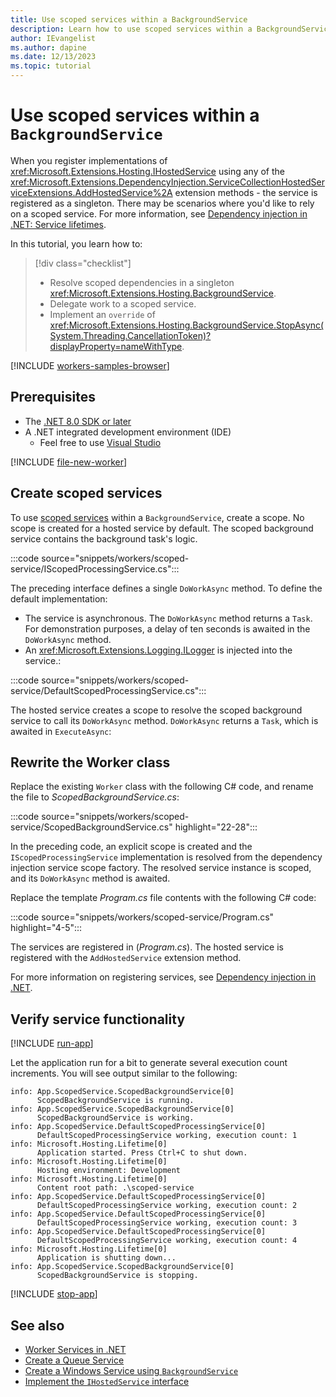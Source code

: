 ```yaml
---
title: Use scoped services within a BackgroundService
description: Learn how to use scoped services within a BackgroundService in .NET.
author: IEvangelist
ms.author: dapine
ms.date: 12/13/2023
ms.topic: tutorial
---
```


# Use scoped services within a `BackgroundService`

When you register implementations of <xref:Microsoft.Extensions.Hosting.IHostedService> using any of the <xref:Microsoft.Extensions.DependencyInjection.ServiceCollectionHostedServiceExtensions.AddHostedService%2A> extension methods - the service is registered as a singleton. There may be scenarios where you'd like to rely on a scoped service. For more information, see [Dependency injection in .NET: Service lifetimes](dependency-injection.md#service-lifetimes).

In this tutorial, you learn how to:

> [!div class="checklist"]
>
> - Resolve scoped dependencies in a singleton <xref:Microsoft.Extensions.Hosting.BackgroundService>.
> - Delegate work to a scoped service.
> - Implement an `override` of <xref:Microsoft.Extensions.Hosting.BackgroundService.StopAsync(System.Threading.CancellationToken)?displayProperty=nameWithType>.

[!INCLUDE [workers-samples-browser](includes/workers-samples-browser.md)]

## Prerequisites

- The [.NET 8.0 SDK or later](https://dotnet.microsoft.com/download/dotnet/8.0)
- A .NET integrated development environment (IDE)
  - Feel free to use [Visual Studio](https://visualstudio.microsoft.com)

<!-- ## Create a new project -->
[!INCLUDE [file-new-worker](includes/file-new-worker.md)]

## Create scoped services

To use [scoped services](dependency-injection.md#scoped) within a `BackgroundService`, create a scope. No scope is created for a hosted service by default. The scoped background service contains the background task's logic.

:::code source="snippets/workers/scoped-service/IScopedProcessingService.cs":::

The preceding interface defines a single `DoWorkAsync` method. To define the default implementation:

- The service is asynchronous. The `DoWorkAsync` method returns a `Task`. For demonstration purposes, a delay of ten seconds is awaited in the `DoWorkAsync` method.
- An <xref:Microsoft.Extensions.Logging.ILogger> is injected into the service.:

:::code source="snippets/workers/scoped-service/DefaultScopedProcessingService.cs":::

The hosted service creates a scope to resolve the scoped background service to call its `DoWorkAsync` method. `DoWorkAsync` returns a `Task`, which is awaited in `ExecuteAsync`:

## Rewrite the Worker class

Replace the existing `Worker` class with the following C# code, and rename the file to *ScopedBackgroundService.cs*:

:::code source="snippets/workers/scoped-service/ScopedBackgroundService.cs" highlight="22-28":::

In the preceding code, an explicit scope is created and the `IScopedProcessingService` implementation is resolved from the dependency injection service scope factory. The resolved service instance is scoped, and its `DoWorkAsync` method is awaited.

Replace the template *Program.cs* file contents with the following C# code:

:::code source="snippets/workers/scoped-service/Program.cs" highlight="4-5":::

The services are registered in (*Program.cs*). The hosted service is registered with the `AddHostedService` extension method.

For more information on registering services, see [Dependency injection in .NET](dependency-injection.md).

## Verify service functionality

[!INCLUDE [run-app](includes/run-app.md)]

Let the application run for a bit to generate several execution count increments. You will see output similar to the following:

```Output
info: App.ScopedService.ScopedBackgroundService[0]
      ScopedBackgroundService is running.
info: App.ScopedService.ScopedBackgroundService[0]
      ScopedBackgroundService is working.
info: App.ScopedService.DefaultScopedProcessingService[0]
      DefaultScopedProcessingService working, execution count: 1
info: Microsoft.Hosting.Lifetime[0]
      Application started. Press Ctrl+C to shut down.
info: Microsoft.Hosting.Lifetime[0]
      Hosting environment: Development
info: Microsoft.Hosting.Lifetime[0]
      Content root path: .\scoped-service
info: App.ScopedService.DefaultScopedProcessingService[0]
      DefaultScopedProcessingService working, execution count: 2
info: App.ScopedService.DefaultScopedProcessingService[0]
      DefaultScopedProcessingService working, execution count: 3
info: App.ScopedService.DefaultScopedProcessingService[0]
      DefaultScopedProcessingService working, execution count: 4
info: Microsoft.Hosting.Lifetime[0]
      Application is shutting down...
info: App.ScopedService.ScopedBackgroundService[0]
      ScopedBackgroundService is stopping.
```

[!INCLUDE [stop-app](includes/stop-app.md)]

## See also

- [Worker Services in .NET](workers.md)
- [Create a Queue Service](queue-service.md)
- [Create a Windows Service using `BackgroundService`](windows-service.md)
- [Implement the `IHostedService` interface](timer-service.md)
